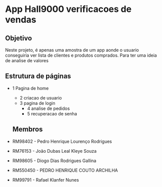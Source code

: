 # App Hall9000 verificacoes de vendas

## Objetivo
Neste projeto, é apenas uma amostra de um app aonde o usuario conseguiria ver lista de clientes e produtos comprados. Para ter uma ideia de analise de valores


## Estrutura de páginas

- 1 Pagina de home
  - 2 criacao de usuario 
  - 3 pagina de login
    - 4 analise de pedidos
    - 5 recuperacao de senha
   
  ## Membros

- RM98402 - Pedro Henrique Lourenço Rodrigues

- RM76153 - João Dubas Leal Kleye Souza

- RM98605 - Diogo Dias Rodrigues Gallina

- RM550450 - PEDRO HENRIQUE COUTO ARCHILHA

- RM99791 - Rafael Klanfer Nunes
